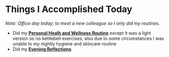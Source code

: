 # Things I Accomplished Today

_Note: Office day today; to meet a new colleague so I only did my routines._

- Did my **[Personal Healh and Wellness Routine](../../routines/2024/personal-health-and-wellness-routine-2024-week-15.md)** except it was a light version so no kettlebell exercises; also due to some circumstances I was unable to my nightly hygiene and skincare routine
- Did my **[Evening Reflections](../../routines/evening-reflections.md)**
